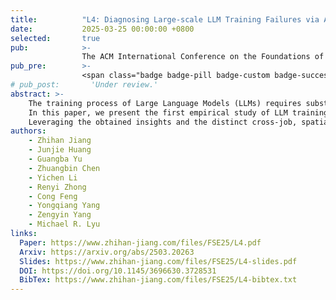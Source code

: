 ```yaml
---
title:          "L4: Diagnosing Large-scale LLM Training Failures via Automated Log Analysis"
date:           2025-03-25 00:00:00 +0800
selected:       true
pub:            >-
                The ACM International Conference on the Foundations of Software Engineering, Trondheim, Norway, Jun 2025.
pub_pre:        >-
                <span class="badge badge-pill badge-custom badge-success">FSE'25</span>
# pub_post:       'Under review.'
abstract: >-
    The training process of Large Language Models (LLMs) requires substantial resources, as evidenced by scaling laws, which frequently leads to inevitable failures.
    In this paper, we present the first empirical study of LLM training failures on our production platform.
    Leveraging the obtained insights and the distinct cross-job, spatial, and temporal patterns present in LLM training logs, we propose L4, the first log-based large-scale LLM training failure diagnosis framework, which can automatically extract failure-indicating information (i.e., log events, nodes, stages, and iterations) from extensive training logs, thereby reducing manual effort and facilitating failure recovery.
authors:
    - Zhihan Jiang
    - Junjie Huang
    - Guangba Yu
    - Zhuangbin Chen
    - Yichen Li
    - Renyi Zhong
    - Cong Feng
    - Yongqiang Yang
    - Zengyin Yang
    - Michael R. Lyu
links:
  Paper: https://www.zhihan-jiang.com/files/FSE25/L4.pdf
  Arxiv: https://arxiv.org/abs/2503.20263
  Slides: https://www.zhihan-jiang.com/files/FSE25/L4-slides.pdf
  DOI: https://doi.org/10.1145/3696630.3728531
  BibTex: https://www.zhihan-jiang.com/files/FSE25/L4-bibtex.txt
---
```

